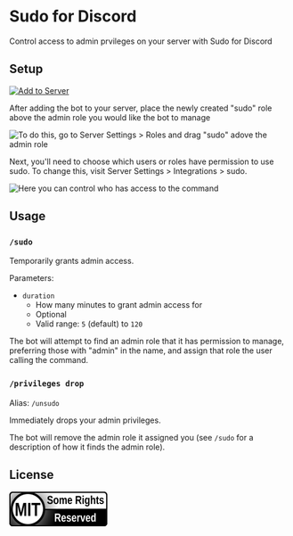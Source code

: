 # Sudo for Discord

Control access to admin prvileges on your server with Sudo for Discord

## Setup

[![Add to Server](https://i.imgur.com/FnjVKEb.png)](https://discord.com/oauth2/authorize?client_id=984508139472838656&permissions=268435456&scope=bot%20applications.commands)

After adding the bot to your server, place the newly created "sudo" role above the admin role you would like the bot to manage

![To do this, go to Server Settings > Roles and drag "sudo" adove the admin role](https://i.imgur.com/DxKcOVq.gif)

Next, you'll need to choose which users or roles have permission to use sudo. To change this, visit Server Settings > Integrations > sudo.

![Here you can control who has access to the command](https://i.imgur.com/bPRhPFv.png)

## Usage

### `/sudo`

Temporarily grants admin access.

Parameters:

- `duration`
  - How many minutes to grant admin access for
  - Optional
  - Valid range: `5` (default) to `120`

The bot will attempt to find an admin role that it has permission to manage, preferring those with "admin" in the name, and assign that role the user calling the command.

### `/privileges drop`

Alias: `/unsudo`

Immediately drops your admin privileges.

The bot will remove the admin role it assigned you (see `/sudo` for a description of how it finds the admin role).

## License

[![MIT License](https://raw.githubusercontent.com/clairelizbet/licenses/main/mit/mit.svg)](license.md)
